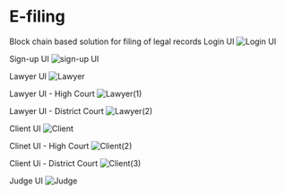 # E-filing
Block chain based solution for filing of legal records 
Login UI
![Login UI](https://github.com/kishan-stack/E-filing/assets/113700513/7198e36e-67e0-429c-8f3c-991eb7648f73)


Sign-up UI
![sign-up UI](https://github.com/kishan-stack/E-filing/assets/113700513/607102ac-1df9-4784-8584-e306fb3c8040)


Lawyer UI
![Lawyer](https://github.com/kishan-stack/E-filing/assets/113700513/8d60f5f4-2027-46af-a1f9-ed2c42002546)


Lawyer UI - High Court
![Lawyer(1)](https://github.com/kishan-stack/E-filing/assets/113700513/fd76aa61-30e3-44f4-8877-a5cb29618979)


Lawyer UI - District Court
![Lawyer(2)](https://github.com/kishan-stack/E-filing/assets/113700513/6730578e-bdab-44dd-bc2c-235ef23cca65)


Client UI
![Client](https://github.com/kishan-stack/E-filing/assets/113700513/9516bd9b-d14a-42d1-bb55-e1292e2e5321)


Clinet UI - High Court
![Client(2)](https://github.com/kishan-stack/E-filing/assets/113700513/c3c40ffc-525d-4012-88b8-d7a7462eb4c6)


Client Ui - District Court 
![Client(3)](https://github.com/kishan-stack/E-filing/assets/113700513/a9fd0b3d-4e09-4bb1-9e8b-0b6e57604bc5)


Judge UI 
![Judge](https://github.com/kishan-stack/E-filing/assets/113700513/4d0cf099-59ef-4e7e-b0f6-3c6c984a57da)
